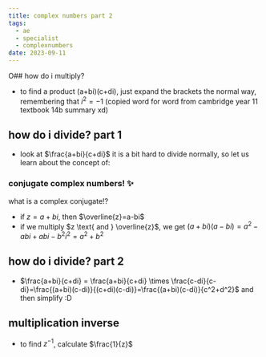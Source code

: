 ```yaml
---
title: complex numbers part 2
tags:
  - ae
  - specialist
  - complexnumbers
date: 2023-09-11
---
```

O## how do i multiply?
- to find a product (a+bi)(c+di), just expand the brackets the normal way, remembering that $i^2=-1$ (copied word for word from cambridge year 11 textbook 14b summary xd)

## how do i divide? part 1
- look at $\frac{a+bi}{c+di}$ it is a bit hard to divide normally, so let us learn about the concept of:
### conjugate complex numbers! ✨
what is a complex conjugate!?
- if $z = a + bi$, then $\overline{z}=a-bi$
- if we multiply $z \text{ and } \overline{z}$, we get $(a+bi)(a-bi)=a^2-abi+abi-b^2i^2=a^2+b^2$
## how do i divide? part 2
- $\frac{a+bi}{c+di} = \frac{a+bi}{c+di} \times \frac{c-di}{c-di}=\frac{(a+bi)(c-di)}{(c+di)(c-di)}=\frac{(a+bi)(c-di)}{c^2+d^2}$ and then simplify :D

## multiplication inverse
- to find $z^{-1}$, calculate $\frac{1}{z}$